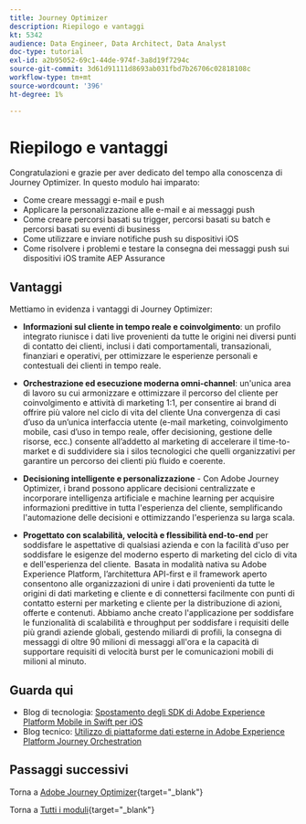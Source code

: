 ```yaml
---
title: Journey Optimizer
description: Riepilogo e vantaggi
kt: 5342
audience: Data Engineer, Data Architect, Data Analyst
doc-type: tutorial
exl-id: a2b95052-69c1-44de-974f-3a8d19f7294c
source-git-commit: 3d61d91111d8693ab031fbd7b26706c02818108c
workflow-type: tm+mt
source-wordcount: '396'
ht-degree: 1%

---
```


# Riepilogo e vantaggi

Congratulazioni e grazie per aver dedicato del tempo alla conoscenza di Journey Optimizer.
In questo modulo hai imparato:

- Come creare messaggi e-mail e push
- Applicare la personalizzazione alle e-mail e ai messaggi push
- Come creare percorsi basati su trigger, percorsi basati su batch e percorsi basati su eventi di business
- Come utilizzare e inviare notifiche push su dispositivi iOS
- Come risolvere i problemi e testare la consegna dei messaggi push sui dispositivi iOS tramite AEP Assurance

## Vantaggi

Mettiamo in evidenza i vantaggi di Journey Optimizer:

- **Informazioni sul cliente in tempo reale e coinvolgimento**: un profilo integrato riunisce i dati live provenienti da tutte le origini nei diversi punti di contatto dei clienti, inclusi i dati comportamentali, transazionali, finanziari e operativi, per ottimizzare le esperienze personali e contestuali dei clienti in tempo reale.  

- **Orchestrazione ed esecuzione moderna omni-channel**: un&#39;unica area di lavoro su cui armonizzare e ottimizzare il percorso del cliente per coinvolgimento e attività di marketing 1:1, per consentire ai brand di offrire più valore nel ciclo di vita del cliente&#x200B; Una convergenza di casi d’uso da un’unica interfaccia utente (e-mail marketing, coinvolgimento mobile, casi d’uso in tempo reale, offer decisioning, gestione delle risorse, ecc.) consente all’addetto al marketing di accelerare il time-to-market e di suddividere sia i silos tecnologici che quelli organizzativi per garantire un percorso dei clienti più fluido e coerente.  

- **Decisioning intelligente e personalizzazione** - Con Adobe Journey Optimizer, i brand possono applicare decisioni centralizzate e incorporare intelligenza artificiale e machine learning per acquisire informazioni predittive in tutta l&#39;esperienza del cliente, semplificando l&#39;automazione delle decisioni e ottimizzando l&#39;esperienza su larga scala. 

- **Progettato con scalabilità, velocità e flessibilità end-to-end** per soddisfare le aspettative di qualsiasi azienda e con la facilità d&#39;uso per soddisfare le esigenze del moderno esperto di marketing del ciclo di vita e dell&#39;esperienza del cliente.  Basata in modalità nativa su Adobe Experience Platform, l’architettura API-first e il framework aperto consentono alle organizzazioni di unire i dati provenienti da tutte le origini di dati marketing e cliente e di connettersi facilmente con punti di contatto esterni per marketing e cliente per la distribuzione di azioni, offerte e contenuti. Abbiamo anche creato l&#39;applicazione per soddisfare le funzionalità di scalabilità e throughput per soddisfare i requisiti delle più grandi aziende globali, gestendo miliardi di profili, la consegna di messaggi di oltre 90 milioni di messaggi all&#39;ora e la capacità di supportare requisiti di velocità burst per le comunicazioni mobili di milioni al minuto. 

## Guarda qui

- Blog di tecnologia: [Spostamento degli SDK di Adobe Experience Platform Mobile in Swift per iOS](https://medium.com/adobetech/adobe-experience-platform-mobile-sdks-move-to-swift-for-ios-6aa67b67b4d4)
- Blog tecnico: [Utilizzo di piattaforme dati esterne in Adobe Experience Platform Journey Orchestration](https://medium.com/adobetech/leveraging-external-data-platforms-in-adobe-experience-platform-journey-orchestration-54fc6134fe17)

## Passaggi successivi

Torna a [Adobe Journey Optimizer](journeyoptimizer.md){target="_blank"}

Torna a [Tutti i moduli](./../../../../overview.md){target="_blank"}
